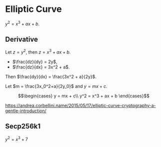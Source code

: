 # Elliptic Curve

$y^2 = x^3 + ax + b$.

## Derivative

Let $z = y^2$, then $z = x^3 + ax + b$.

- $\frac{dz}{dy} = 2y$,
- $\frac{dz}{dx} = 3x^2 + a$.

Then $\frac{dy}{dx} = \frac{3x^2 + a}{2y}$.

Let $m = \frac{3x_0^2+a}{2y_0}$ and $y = mx + c$. 

$$\begin{cases}
  y = mx + c\\
  y^2 = x^3 + ax + b
\end{cases}$$

https://andrea.corbellini.name/2015/05/17/elliptic-curve-cryptography-a-gentle-introduction/

## Secp256k1

$y^2 = x^3 + 7$
